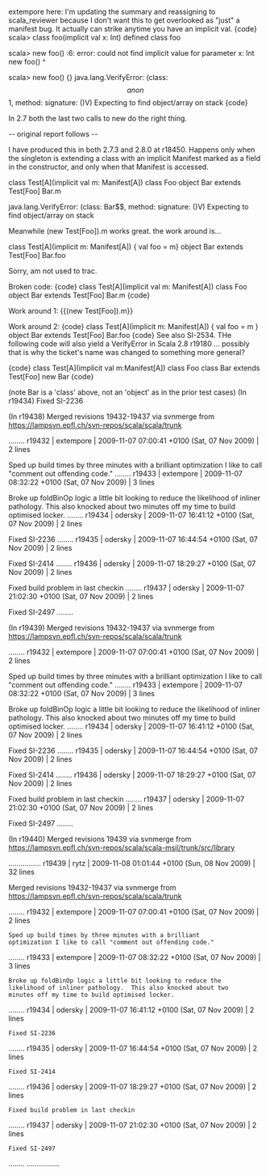 extempore here: I'm updating the summary and reassigning to scala_reviewer because I don't want this to get overlooked as "just" a manifest bug.  It actually can strike anytime you have an implicit val.
{code}
scala> class foo(implicit val x: Int)
defined class foo

scala> new foo()
<console>:6: error: could not find implicit value for parameter x: Int
       new foo()
       ^

scala> new foo() {}
java.lang.VerifyError: (class: $$anon$$1, method: <init> signature: ()V) Expecting to find object/array on stack
{code}

In 2.7 both the last two calls to new do the right thing.

-- original report follows -- 

I have produced this in both 2.7.3 and 2.8.0 at r18450. Happens only when the  singleton is extending a class with an implicit Manifest marked as a field in the constructor, and only when that Manifest is accessed. 

class Test[A](implicit val m: Manifest[A])
class Foo
object Bar extends Test[Foo]
Bar.m

java.lang.VerifyError: (class: Bar$$, method: <init> signature: ()V) Expecting to find object/array on stack

Meanwhile (new Test[Foo]).m works great. the work around is...

class Test[A](implicit m: Manifest[A]) { val foo = m}
object Bar extends Test[Foo]
Bar.foo


Sorry, am not used to trac.

Broken code:
{code}
class Test[A](implicit val m: Manifest[A]) 
class Foo 
object Bar extends Test[Foo] 
Bar.m 
{code}

Work around 1: 
{{(new Test[Foo]).m}}

Work around 2:
{code}
class Test[A](implicit m: Manifest[A]) {
    val foo = m
} 
object Bar extends Test[Foo] 
Bar.foo 
{code}
See also SI-2534.
THe following code will also yield a VerifyError in Scala 2.8 r19180 ... possibly that is why the ticket's name was changed to something more general?

{code}
class Test[A](implicit val m:Manifest[A])
class Foo
class Bar extends Test[Foo]
new Bar
{code}

(note Bar is a 'class' above, not an 'object' as in the prior test cases)
(In r19434) Fixed SI-2236

(In r19438) Merged revisions 19432-19437 via svnmerge from 
https://lampsvn.epfl.ch/svn-repos/scala/scala/trunk

........
  r19432 | extempore | 2009-11-07 07:00:41 +0100 (Sat, 07 Nov 2009) | 2 lines
  
  Sped up build times by three minutes with a brilliant
  optimization I like to call "comment out offending code."
........
  r19433 | extempore | 2009-11-07 08:32:22 +0100 (Sat, 07 Nov 2009) | 3 lines
  
  Broke up foldBinOp logic a little bit looking to reduce the
  likelihood of inliner pathology.  This also knocked about two
  minutes off my time to build optimised locker.
........
  r19434 | odersky | 2009-11-07 16:41:12 +0100 (Sat, 07 Nov 2009) | 2 lines
  
  Fixed SI-2236
........
  r19435 | odersky | 2009-11-07 16:44:54 +0100 (Sat, 07 Nov 2009) | 2 lines
  
  Fixed SI-2414
........
  r19436 | odersky | 2009-11-07 18:29:27 +0100 (Sat, 07 Nov 2009) | 2 lines
  
  Fixed build problem in last checkin
........
  r19437 | odersky | 2009-11-07 21:02:30 +0100 (Sat, 07 Nov 2009) | 2 lines
  
  Fixed SI-2497
........

(In r19439) Merged revisions 19432-19437 via svnmerge from 
https://lampsvn.epfl.ch/svn-repos/scala/scala/trunk

........
  r19432 | extempore | 2009-11-07 07:00:41 +0100 (Sat, 07 Nov 2009) | 2 lines
  
  Sped up build times by three minutes with a brilliant
  optimization I like to call "comment out offending code."
........
  r19433 | extempore | 2009-11-07 08:32:22 +0100 (Sat, 07 Nov 2009) | 3 lines
  
  Broke up foldBinOp logic a little bit looking to reduce the
  likelihood of inliner pathology.  This also knocked about two
  minutes off my time to build optimised locker.
........
  r19434 | odersky | 2009-11-07 16:41:12 +0100 (Sat, 07 Nov 2009) | 2 lines
  
  Fixed SI-2236
........
  r19435 | odersky | 2009-11-07 16:44:54 +0100 (Sat, 07 Nov 2009) | 2 lines
  
  Fixed SI-2414
........
  r19436 | odersky | 2009-11-07 18:29:27 +0100 (Sat, 07 Nov 2009) | 2 lines
  
  Fixed build problem in last checkin
........
  r19437 | odersky | 2009-11-07 21:02:30 +0100 (Sat, 07 Nov 2009) | 2 lines
  
  Fixed SI-2497
........

(In r19440) Merged revisions 19439 via svnmerge from 
https://lampsvn.epfl.ch/svn-repos/scala/scala-msil/trunk/src/library

................
  r19439 | rytz | 2009-11-08 01:01:44 +0100 (Sun, 08 Nov 2009) | 32 lines
  
  Merged revisions 19432-19437 via svnmerge from 
  https://lampsvn.epfl.ch/svn-repos/scala/scala/trunk
  
  ........
    r19432 | extempore | 2009-11-07 07:00:41 +0100 (Sat, 07 Nov 2009) | 2 lines
    
    Sped up build times by three minutes with a brilliant
    optimization I like to call "comment out offending code."
  ........
    r19433 | extempore | 2009-11-07 08:32:22 +0100 (Sat, 07 Nov 2009) | 3 lines
    
    Broke up foldBinOp logic a little bit looking to reduce the
    likelihood of inliner pathology.  This also knocked about two
    minutes off my time to build optimised locker.
  ........
    r19434 | odersky | 2009-11-07 16:41:12 +0100 (Sat, 07 Nov 2009) | 2 lines
    
    Fixed SI-2236
  ........
    r19435 | odersky | 2009-11-07 16:44:54 +0100 (Sat, 07 Nov 2009) | 2 lines
    
    Fixed SI-2414
  ........
    r19436 | odersky | 2009-11-07 18:29:27 +0100 (Sat, 07 Nov 2009) | 2 lines
    
    Fixed build problem in last checkin
  ........
    r19437 | odersky | 2009-11-07 21:02:30 +0100 (Sat, 07 Nov 2009) | 2 lines
    
    Fixed SI-2497
  ........
................
